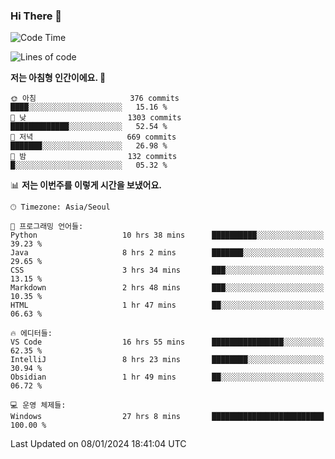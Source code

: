 ### Hi There 👋


<!---
- 👋 Hi, I’m @muyaaho
- 👀 I’m interested in ...
- 🌱 I’m currently learning ...
- 💞️ I’m looking to collaborate on ...
- 📫 How to reach me ...
--->
<!--- plz
muyaaho/muyaaho is a ✨ special ✨ repository because its `README.md` (this file) appears on your GitHub profile.
You can click the Preview link to take a look at your changes.
<a href="https://hits.seeyoufarm.com"><img src="https://hits.seeyoufarm.com/api/count/incr/badge.svg?url=https%3A%2F%2Fgithub.com%2Fejaman&count_bg=%23000000&title_bg=%23000000&icon=github.svg&icon_color=%23FFFFFF&title=Github&edge_flat=true"/></a>
   --->
   
<!--START_SECTION:waka-->
![Code Time](http://img.shields.io/badge/Code%20Time-369%20hrs%2054%20mins-blue)

![Lines of code](https://img.shields.io/badge/%EC%A0%80%EB%8A%94%20%EC%97%AC%ED%83%9C%EA%B9%8C%EC%A7%80%20-705.2%20thousand%20%EC%A4%84%EC%9D%98%20%EC%BD%94%EB%93%9C%EB%A5%BC%20%EC%9E%91%EC%84%B1%ED%96%88%EC%96%B4%EC%9A%94.-blue)

**저는 아침형 인간이에요. 🐤** 

```text
🌞 아침                     376 commits         ████░░░░░░░░░░░░░░░░░░░░░   15.16 % 
🌆 낮　                     1303 commits        █████████████░░░░░░░░░░░░   52.54 % 
🌃 저녁                     669 commits         ███████░░░░░░░░░░░░░░░░░░   26.98 % 
🌙 밤　                     132 commits         █░░░░░░░░░░░░░░░░░░░░░░░░   05.32 % 
```


📊 **저는 이번주를 이렇게 시간을 보냈어요.** 

```text
🕑︎ Timezone: Asia/Seoul

💬 프로그래밍 언어들: 
Python                   10 hrs 38 mins      ██████████░░░░░░░░░░░░░░░   39.23 % 
Java                     8 hrs 2 mins        ███████░░░░░░░░░░░░░░░░░░   29.65 % 
CSS                      3 hrs 34 mins       ███░░░░░░░░░░░░░░░░░░░░░░   13.15 % 
Markdown                 2 hrs 48 mins       ███░░░░░░░░░░░░░░░░░░░░░░   10.35 % 
HTML                     1 hr 47 mins        ██░░░░░░░░░░░░░░░░░░░░░░░   06.63 % 

🔥 에디터들: 
VS Code                  16 hrs 55 mins      ████████████████░░░░░░░░░   62.35 % 
IntelliJ                 8 hrs 23 mins       ████████░░░░░░░░░░░░░░░░░   30.94 % 
Obsidian                 1 hr 49 mins        ██░░░░░░░░░░░░░░░░░░░░░░░   06.72 % 

💻 운영 체제들: 
Windows                  27 hrs 8 mins       █████████████████████████   100.00 % 
```


 Last Updated on 08/01/2024 18:41:04 UTC
<!--END_SECTION:waka-->


